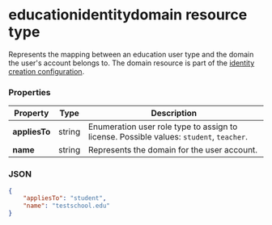 # educationidentitydomain resource type

Represents the mapping between an education user type and the domain the user's account belongs to. The domain resource is part of the [identity creation configuration](educationidentitycreationconfiguration.md). 

### Properties

| Property | Type | Description |
|-|-|-|
| **appliesTo** | string |  Enumeration user role type to assign to license. Possible values: `student`, `teacher`.      |
| **name** | string |  Represents the domain for the user account.         |

### JSON

```json
{
    "appliesTo": "student",
    "name": "testschool.edu"
}
```
